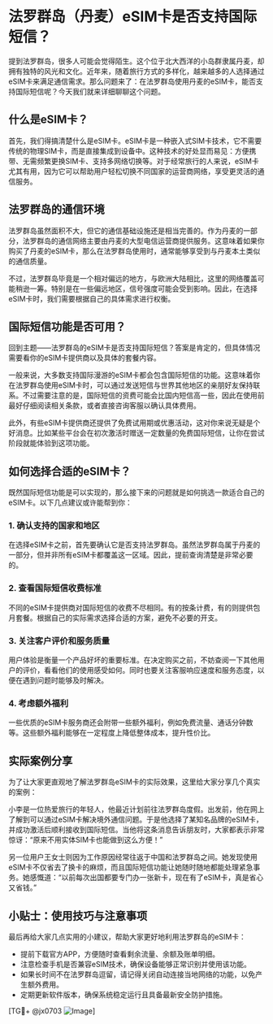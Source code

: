 # 法罗群岛（丹麦）eSIM卡是否支持国际短信？

提到法罗群岛，很多人可能会觉得陌生。这个位于北大西洋的小岛群隶属丹麦，却拥有独特的风光和文化。近年来，随着旅行方式的多样化，越来越多的人选择通过eSIM卡来满足通信需求。那么问题来了：在法罗群岛使用丹麦的eSIM卡，能否支持国际短信呢？今天我们就来详细聊聊这个问题。

## 什么是eSIM卡？

首先，我们得搞清楚什么是eSIM卡。eSIM卡是一种嵌入式SIM卡技术，它不需要传统的物理SIM卡，而是直接集成到设备中。这种技术的好处显而易见：方便携带、无需频繁更换SIM卡、支持多网络切换等。对于经常旅行的人来说，eSIM卡尤其有用，因为它可以帮助用户轻松切换不同国家的运营商网络，享受更灵活的通信服务。

## 法罗群岛的通信环境

法罗群岛虽然面积不大，但它的通信基础设施还是相当完善的。作为丹麦的一部分，法罗群岛的通信网络主要由丹麦的大型电信运营商提供服务。这意味着如果你购买了丹麦的eSIM卡，那么在法罗群岛使用时，通常能够享受到与丹麦本土类似的通信质量。

不过，法罗群岛毕竟是一个相对偏远的地方，与欧洲大陆相比，这里的网络覆盖可能稍逊一筹。特别是在一些偏远地区，信号强度可能会受到影响。因此，在选择eSIM卡时，我们需要根据自己的具体需求进行权衡。

## 国际短信功能是否可用？

回到主题——法罗群岛的eSIM卡是否支持国际短信？答案是肯定的，但具体情况需要看你的eSIM卡提供商以及具体的套餐内容。

一般来说，大多数支持国际漫游的eSIM卡都会包含国际短信的功能。这意味着你在法罗群岛使用eSIM卡时，可以通过发送短信与世界其他地区的亲朋好友保持联系。不过需要注意的是，国际短信的资费可能会比国内短信高一些，因此在使用前最好仔细阅读相关条款，或者直接咨询客服以确认具体费用。

此外，有些eSIM卡提供商还提供了免费试用期或优惠活动，这对你来说无疑是个好消息。比如某些平台会在初次激活时赠送一定数量的免费国际短信，让你在尝试阶段就能体验到这项功能。

## 如何选择合适的eSIM卡？

既然国际短信功能是可以实现的，那么接下来的问题就是如何挑选一款适合自己的eSIM卡。以下几点建议或许能帮到你：

### 1. 确认支持的国家和地区
在选择eSIM卡之前，首先要确认它是否支持法罗群岛。虽然法罗群岛属于丹麦的一部分，但并非所有eSIM卡都覆盖这一区域。因此，提前查询清楚是非常必要的。

### 2. 查看国际短信收费标准
不同的eSIM卡提供商对国际短信的收费不尽相同。有的按条计费，有的则提供包月套餐。根据自己的实际需求选择合适的方案，避免不必要的开支。

### 3. 关注客户评价和服务质量
用户体验是衡量一个产品好坏的重要标准。在决定购买之前，不妨查阅一下其他用户的评价，看看他们的使用感受如何。同时也要关注客服响应速度和服务态度，以便在遇到问题时能够及时解决。

### 4. 考虑额外福利
一些优质的eSIM卡服务商还会附带一些额外福利，例如免费流量、通话分钟数等。这些额外福利能够在一定程度上降低整体成本，提升性价比。

## 实际案例分享

为了让大家更直观地了解法罗群岛eSIM卡的实际效果，这里给大家分享几个真实的案例：

小李是一位热爱旅行的年轻人，他最近计划前往法罗群岛度假。出发前，他在网上了解到可以通过eSIM卡解决境外通信问题。于是他选择了某知名品牌的eSIM卡，并成功激活后顺利接收到国际短信。当他将这条消息告诉朋友时，大家都表示非常惊讶：“原来不用实体SIM卡也能做到这么方便！”

另一位用户王女士则因为工作原因经常往返于中国和法罗群岛之间。她发现使用eSIM卡不仅省去了换卡的麻烦，而且国际短信功能让她随时随地都能处理紧急事务。她感慨道：“以前每次出国都要专门办一张新卡，现在有了eSIM卡，真是省心又省钱。”

## 小贴士：使用技巧与注意事项

最后再给大家几点实用的小建议，帮助大家更好地利用法罗群岛的eSIM卡：

- 提前下载官方APP，方便随时查看剩余流量、余额及账单明细。
- 注意检查手机是否兼容eSIM技术，确保设备能够正常识别并使用该功能。
- 如果长时间不在法罗群岛逗留，请记得关闭自动连接当地网络的功能，以免产生额外费用。
- 定期更新软件版本，确保系统稳定运行且具备最新安全防护措施。

[TG💪+ @jx0703 ![Image](https://github.com/user-attachments/assets/dbca1d08-cadb-493c-b0ec-ad6f7a83f270)]